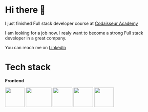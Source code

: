 # Hi there 👋
I just finished Full stack developer course at [Codaisseur Academy](https://codaisseur.com/courses/academy/)

I am looking for a job now.
I realy want to become a strong Full stack developer in a great company.

You can reach me on [LinkedIn](https://www.linkedin.com/in/olena-trachuk/)

# Tech stack

**Frontend**

<img src="https://play-lh.googleusercontent.com/AFY95yFw1P4ErzREpYWiSRyy6GyFA34pc70dP7MuHfkP12alfktC0Rp2ht-LbPAvO5sg" alt="" height="64" width="64" /> <img src="https://upload.wikimedia.org/wikipedia/commons/4/49/Redux.png" alt="" height="64" width="84" /> <img src="https://i0.wp.com/theicom.org/wp-content/uploads/2016/03/js-logo.png" alt="" height="64" width="64" /> <img src="https://upload.wikimedia.org/wikipedia/commons/thumb/0/00/HTML5_logo_black.svg/512px-HTML5_logo_black.svg.png" alt="" height="64" width="64" /> <img src="https://cdn.worldvectorlogo.com/logos/css3-1.svg" alt="" height="64" width="64" /> 



